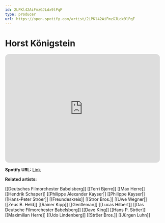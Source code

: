 ```yaml
---
id: 2LPKl42AiFmzGJLdx9lPqF
type: producer
url: https://open.spotify.com/artist/2LPKl42AiFmzGJLdx9lPqF
---
```

# Horst Königstein

<iframe style="border-radius:12px" src="https://open.spotify.com/embed/artist/2LPKl42AiFmzGJLdx9lPqF" width="100%" height="352" frameBorder="0" allowfullscreen="" allow="autoplay; clipboard-write; encrypted-media; fullscreen; picture-in-picture" loading="lazy"></iframe>

**Spotify URL:** [Link](https://open.spotify.com/artist/2LPKl42AiFmzGJLdx9lPqF)

**Related artists:**

[[Deutsches Filmorchester Babelsberg]]
[[Terri Bjerre]]
[[Max Herre]]
[[Hendrik Schaper]]
[[Philippe Alexander Kayser]]
[[Philippe Kayser]]
[[Hans-Peter Ströer]]
[[Freundeskreis]]
[[Stror Bros.]]
[[Uwe Wegner]]
[[Zeus B. Held]]
[[Rainer Kipp]]
[[Gentleman]]
[[Lucas Hilbert]]
[[Das Deutsche Filmorchester Babelsberg]]
[[Dave King]]
[[Hans P. Ströer]]
[[Maximilian Herre]]
[[Udo Lindenberg]]
[[Ströer Bros.]]
[[Jürgen Luhn]]
